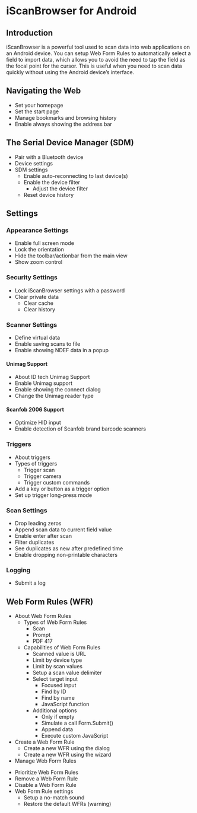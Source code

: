 # iScanBrowser for Android

## Introduction
iScanBrowser is a powerful tool used to scan data into web applications on an Android device. You can setup Web Form Rules to automatically select a field to import data, which allows you to avoid the need to tap the field as the focal point for the cursor. This is useful when you need to scan data quickly without using the Android device’s interface. 

## Navigating the Web
- Set your homepage
- Set the start page
- Manage bookmarks and browsing history
- Enable always showing the address bar
## The Serial Device Manager (SDM)
- Pair with a Bluetooth device
- Device settings
- SDM settings
  - Enable auto-reconnecting to last device(s)
  - Enable the device filter
    - Adjust the device filter
  - Reset device history
## Settings
### Appearance Settings
- Enable full screen mode
- Lock the orientation
- Hide the toolbar/actionbar from the main view
- Show zoom control
### Security Settings
- Lock iScanBrowser settings with a password
- Clear private data
  - Clear cache
  - Clear history
### Scanner Settings
- Define virtual data
- Enable saving scans to file
- Enable showing NDEF data in a popup
#### Unimag Support
- About ID tech Unimag Support
- Enable Unimag support
- Enable showing the connect dialog
- Change the Unimag reader type
#### Scanfob 2006 Support
- Optimize HID input
- Enable detection of Scanfob brand barcode scanners
<!-- - Detect MSR tracks
- Define start and end sentinels
- Remove MSR sentinels
- Set a tracks timeout  -->
### Triggers
- About triggers
- Types of triggers
  - Trigger scan
  - Trigger camera
  - Trigger custom commands
- Add a key or button as a trigger option
- Set up trigger long-press mode
### Scan Settings
- Drop leading zeros
- Append scan data to current field value
- Enable enter after scan
- Filter duplicates
- See duplicates as new after predefined time
- Enable dropping non-printable characters
### Logging
- Submit a log
## Web Form Rules (WFR)
- About Web Form Rules
  - Types of Web Form Rules
    - Scan
    - Prompt
    - PDF 417
  - Capabilities of Web Form Rules
    - Scanned value is URL
    - Limit by device type
    - Limit by scan values
    - Setup a scan value delimiter
    - Select target input
      - Focused input
      - Find by ID
      - Find by name
      - JavaScript function
    - Additional options
      - Only if empty
      - Simulate a call Form.Submit()
      - Append data
      - Execute custom JavaScript 
- Create a Web Form Rule
  - Create a new WFR using the dialog
  - Create a new WFR using the wizard
- Manage Web Form Rules
<!--   - Use your Cloud-In-Hand account with Web Form Rules -->
  - Prioritize Web Form Rules
  - Remove a Web Form Rule
  - Disable a Web Form Rule
- Web Form Rule settings
  - Setup a no-match sound
  - Restore the default WFRs (warning)




